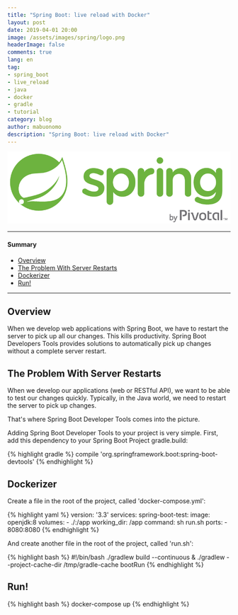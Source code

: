 ```yaml
---
title: "Spring Boot: live reload with Docker"
layout: post
date: 2019-04-01 20:00
image: /assets/images/spring/logo.png
headerImage: false
comments: true
lang: en
tag:
- spring_boot
- live_reload
- java
- docker
- gradle
- tutorial
category: blog
author: mabuonomo
description: "Spring Boot: live reload with Docker"
---
```


<img src="/assets/images/spring/logo.png" />

---

#### Summary
- [Overview](#overview)
- [The Problem With Server Restarts](#the-problem-with-server-restarts)
- [Dockerizer](#dockerizer)
- [Run!](#run)

---

## Overview

When we develop web applications with Spring Boot, we have to restart the server to pick up all our changes. This kills productivity. Spring Boot Developers Tools provides solutions to automatically pick up changes without a complete server restart. 


## The Problem With Server Restarts

When we develop our applications (web or RESTful API), we want to be able to test our changes quickly.
Typically, in the Java world, we need to restart the server to pick up changes.

That's where Spring Boot Developer Tools comes into the picture.

Adding Spring Boot Developer Tools to your project is very simple. First, add this dependency to your Spring Boot Project gradle.build:

{% highlight gradle %}
compile 'org.springframework.boot:spring-boot-devtools'
{% endhighlight %}

## Dockerizer
Create a file in the root of the project, called 'docker-compose.yml':

{% highlight yaml %}
version: '3.3'
services:
  spring-boot-test:
    image: openjdk:8
    volumes:
      - ./:/app
    working_dir: /app
    command: sh run.sh
    ports:
      - 8080:8080
{% endhighlight %}

And create another file in the root of the project, called 'run.sh':

{% highlight bash %}
#!/bin/bash
./gradlew build --continuous & 
./gradlew --project-cache-dir /tmp/gradle-cache bootRun
{% endhighlight %}

## Run!
{% highlight bash %}
docker-compose up
{% endhighlight %}